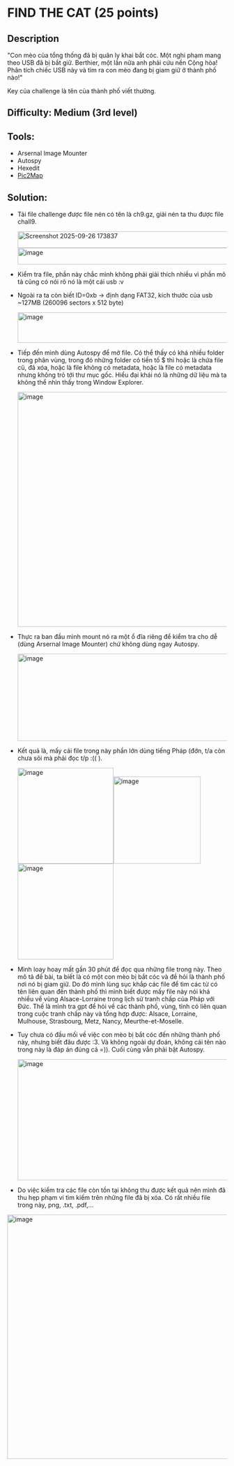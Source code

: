 # FIND THE CAT (25 points)

## Description
"Con mèo của tổng thống đã bị quân ly khai bắt cóc. Một nghi phạm mang theo USB đã bị bắt giữ. Berthier, một lần 
nữa anh phải cứu nền Cộng hòa! Phân tích chiếc USB này và tìm ra con mèo đang bị giam giữ ở thành phố nào!"

Key của challenge là tên của thành phố viết thường.

## Difficulty: Medium (3rd level)

## Tools:
  - Arsernal Image Mounter
  - Autospy
  - Hexedit
  - [Pic2Map](https://www.pic2map.com/)

## Solution:
- Tải file challenge được file nén có tên là ch9.gz, giải nén ta thu được file chall9.
  
     <img width="606" height="38" alt="Screenshot 2025-09-26 173837" src="https://github.com/user-attachments/assets/27057f2a-9af4-4689-a1cb-43db00afb7a4" />
     <img width="606" height="38" alt="image" src="https://github.com/user-attachments/assets/d053a8c0-394e-4030-b144-23b90f006368" />

- Kiểm tra file, phần này chắc mình không phải giải thích nhiều vì phần mô tả cũng có nói rõ nó là một cái usb :v
- Ngoài ra ta còn biết ID=0xb -> định dạng FAT32, kích thước của usb ~127MB (260096 sectors x 512 byte)

     <img width="764" height="70" alt="image" src="https://github.com/user-attachments/assets/cdf4608d-04d1-4bc7-9622-4d50a2d1b222" />

- Tiếp đến mình dùng Autospy để mở file. Có thể thấy có khá nhiều folder trong phân vùng, trong đó những folder có tiền tố $ thì hoặc là chứa file cũ, đã xóa,
hoặc là file không có metadata, hoặc là file có metadata nhưng không trỏ tới thư mục gốc. Hiểu đại khái nó là những dữ liệu mà ta không thể nhìn thấy trong
Window Explorer. 

  <img width="737" height="539" alt="image" src="https://github.com/user-attachments/assets/a381ae33-f9ab-4ed6-8ade-8d4226409c22" />

- Thực ra ban đầu mình mount nó ra một ổ đĩa riêng để kiểm tra cho dễ (dùng Arsernal Image Mounter) chứ không dùng ngay Autospy.

  <img width="492" height="200" alt="image" src="https://github.com/user-attachments/assets/50eed1d8-28b4-44da-8320-39ace7e230a4" />

- Kết quả là, mấy cái file trong này phần lớn dùng tiếng Pháp (đớn, t/a còn chưa sõi mà phải đọc t/p :(( ).

  <img width="220" height="auto" alt="image" src="https://github.com/user-attachments/assets/9b642836-77ba-4f57-b789-10f957d60387" /><img width="200" height="auto" alt="image" src="https://github.com/user-attachments/assets/9087d371-1d0d-4581-8a46-e9e5aba805eb" /><img width="220" height="auto" alt="image" src="https://github.com/user-attachments/assets/ea2bc631-2b76-4ad6-9542-c5264e84b669" />

- Mình loay hoay mất gần 30 phút để đọc qua những file trong này. Theo mô tả đề bài, ta biết là có một con mèo bị bắt cóc và
đề hỏi là thành phố nơi nó bị giam giữ. Do đó mình lùng sục khắp các file để tìm các từ có tên liên quan đến thành phố thì mình biết được
mấy file này nói khá nhiều về vùng Alsace-Lorraine trong lịch sử tranh chấp của Pháp với Đức. Thế là mình tra gpt để hỏi về các thành phố, vùng,
tỉnh có liên quan trong cuộc tranh chấp này và tổng hợp được: Alsace, Lorraine, Mulhouse, Strasbourg, Metz, Nancy, Meurthe-et-Moselle.
- Tuy chưa có đầu mối về việc con mèo bị bắt cóc đến những thành phố này, nhưng biết đâu được :3. Và không ngoài dự đoán, không cái tên nào trong
này là đáp án đúng cả =)). Cuối cùng vẫn phải bật Autospy.  

  <img width="1563" height="278" alt="image" src="https://github.com/user-attachments/assets/a06a7eb9-d49c-4f6a-8e52-471b6c3b1c61" />

- Do việc kiểm tra các file còn tồn tại không thu được kết quả nên mình đã thu hẹp phạm vi tìm kiếm trên những file đã bị xóa.
Có rất nhiều file trong này, png, .txt, .pdf,...

<img width="1900" height="561" alt="image" src="https://github.com/user-attachments/assets/a05d84cd-aeeb-4758-98dd-7dd8b3220d7d" />



